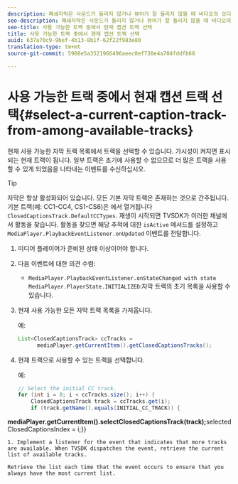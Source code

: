 ```yaml
---
description: 폐쇄자막은 사운드가 들리지 않거나 뷰어가 잘 들리지 않을 때 비디오의 오디오 부분을 화면에 텍스트로 표시합니다.
seo-description: 폐쇄자막은 사운드가 들리지 않거나 뷰어가 잘 들리지 않을 때 비디오의 오디오 부분을 화면에 텍스트로 표시합니다.
seo-title: 사용 가능한 트랙 중에서 현재 캡션 트랙 선택
title: 사용 가능한 트랙 중에서 현재 캡션 트랙 선택
uuid: 637a70c9-9bef-4b13-8b1f-62f22f983e80
translation-type: tm+mt
source-git-commit: 5908e5a3521966496aeec0ef730e4a704fddfb68

---
```



# 사용 가능한 트랙 중에서 현재 캡션 트랙 선택{#select-a-current-caption-track-from-among-available-tracks}

현재 사용 가능한 자막 트랙 목록에서 트랙을 선택할 수 있습니다. 가시성이 켜지면 표시되는 현재 트랙이 됩니다. 일부 트랙은 초기에 사용할 수 없으므로 더 많은 트랙을 사용할 수 있게 되었음을 나타내는 이벤트를 수신하십시오.

>[!TIP]
>
>자막은 항상 활성화되어 있습니다. 모든 기본 자막 트랙은 존재하는 것으로 간주됩니다. 기본 트랙(예: CC1-CC4, CS1-CS6)은 에서 열거됩니다 `ClosedCaptionsTrack.DefaultCCTypes`. 재생이 시작되면 TVSDK가 이러한 채널에서 활동을 찾습니다. 활동을 찾으면 해당 추적에 대한 `isActive` 메서드를 설정하고 `MediaPlayer.PlaybackEventListener.onUpdated` 이벤트를 전달합니다.

1. 미디어 플레이어가 준비된 상태 이상이어야 합니다.
1. 다음 이벤트에 대한 의견 수렴:

   * `MediaPlayer.PlaybackEventListener.onStateChanged with state MediaPlayer.PlayerState.INITIALIZED`:자막 트랙의 초기 목록을 사용할 수 있습니다.

1. 현재 사용 가능한 모든 자막 트랙 목록을 가져옵니다.

   예:

   ```java
   List<ClosedCaptionsTrack> ccTracks = 
         mediaPlayer.getCurrentItem().getClosedCaptionsTracks();
   ```

1. 현재 트랙으로 사용할 수 있는 트랙을 선택합니다.

   예:

   ```java
   // Select the initial CC track. 
   for (int i = 0; i < ccTracks.size(); i++) { 
       ClosedCaptionsTrack track = ccTracks.get(i); 
       if (track.getName().equals(INITIAL_CC_TRACK)) { 
   
<b>mediaPlayer.getCurrentItem().selectClosedCaptionsTrack(track);</b>selectedClosedCaptionsIndex = i;}}

```
1. Implement a listener for the event that indicates that more tracks are available. When TVSDK dispatches the event, retrieve the current list of available tracks.

Retrieve the list each time that the event occurs to ensure that you always have the most current list.

